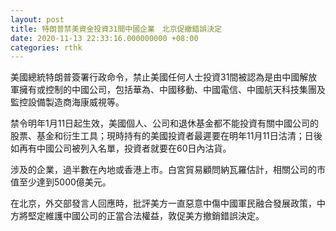 ```yaml
---
layout: post
title: 特朗普禁美資金投資31間中國企業　北京促撤錯誤決定
date: 2020-11-13 22:33:16.000000000 +08:00
categories: rthk
---
```


美國總統特朗普簽署行政命令，禁止美國任何人士投資31間被認為是由中國解放軍擁有或控制的中國公司，包括華為、中國移動、中國電信、中國航天科技集團及監控設備製造商海康威視等。

禁令明年1月11日起生效，美國個人、公司和退休基金都不能投資有關中國公司的股票、基金和衍生工具；現時持有的美國投資者最遲要在明年11月11日沽清；日後如再有中國公司被列入名單，投資者就要在60日內沽貨。

涉及的企業，過半數在內地或香港上市。白宮貿易顧問納瓦羅估計，相關公司的市值至少達到5000億美元。

在北京，外交部發言人回應時，批評美方一直惡意中傷中國軍民融合發展政策，中方將堅定維護中國公司的正當合法權益，敦促美方撤銷錯誤決定。
